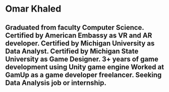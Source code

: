 # Omar Khaled
## Graduated from faculty Computer Science. Certified by American Embassy as VR and AR developer. Certified by Michigan University as Data Analyst. Certified by Michigan State University as Game Designer. 3+ years of game development using Unity game engine Worked at GamUp as a game developer freelancer. Seeking Data Analysis job or internship.
